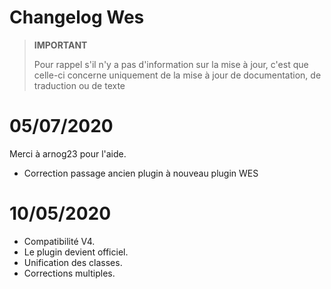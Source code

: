 # Changelog Wes

>**IMPORTANT**
>
>Pour rappel s'il n'y a pas d'information sur la mise à jour, c'est que celle-ci concerne uniquement de la mise à jour de documentation, de traduction ou de texte

# 05/07/2020

Merci à arnog23 pour l'aide.
- Correction passage ancien plugin à nouveau plugin WES

# 10/05/2020

- Compatibilité V4.
- Le plugin devient officiel.
- Unification des classes.
- Corrections multiples.

